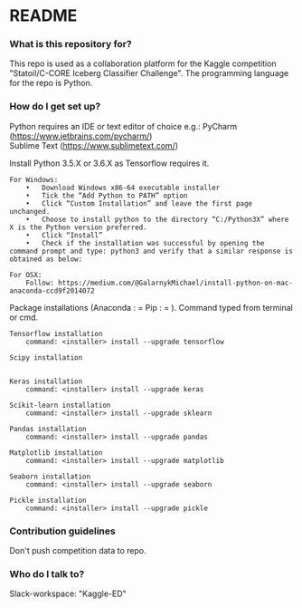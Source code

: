 # README #

### What is this repository for? ###

This repo is used as a collaboration platform for the Kaggle competition "Statoil/C-CORE Iceberg Classifier Challenge". The programming language for the repo is Python.

### How do I get set up? ###

Python requires an IDE or text editor of choice e.g.: 
	PyCharm (https://www.jetbrains.com/pycharm/) 		
	Sublime Text (https://www.sublimetext.com/) 		

Install Python 3.5.X or 3.6.X as Tensorflow requires it. 

	For Windows: 
		•	Download Windows x86-64 executable installer
		•	Tick the “Add Python to PATH” option 
		•	Click “Custom Installation” and leave the first page unchanged. 
		•	Choose to install python to the directory “C:/Python3X” where X is the Python version preferred. 
		•	Click “Install” 
		•	Check if the installation was successful by opening the command prompt and type: python3 and verify that a similar response is obtained as below: 

	For OSX: 
		Follow: https://medium.com/@GalarnykMichael/install-python-on-mac-anaconda-ccd9f2014072

Package installations (Anaconda : <installer> = <conda> Pip : <installer> = <pip>). Command typed from terminal or cmd. 

	Tensorflow installation 
		command: <installer> install --upgrade tensorflow 

	Scipy installation
		

	Keras installation
		command: <installer> install --upgrade keras
		
	Scikit-learn installation
		command: <installer> install --upgrade sklearn 
	
	Pandas installation
		command: <installer> install --upgrade pandas
		
	Matplotlib installation
		command: <installer> install --upgrade matplotlib

	Seaborn installation
		command: <installer> install --upgrade seaborn
		
	Pickle installation
		command: <installer> install --upgrade pickle
		
### Contribution guidelines ###
Don't push competition data to repo. 

### Who do I talk to? ###

Slack-workspace: "Kaggle-ED"